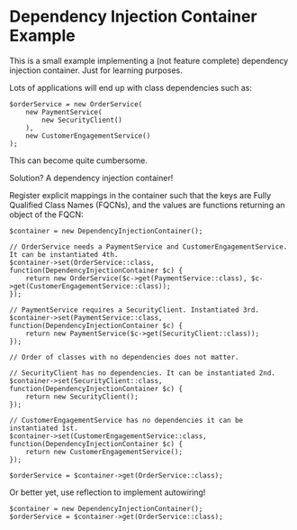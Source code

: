 # Dependency Injection Container Example

This is a small example implementing a (not feature complete) dependency injection container. Just for learning purposes.

Lots of applications will end up with class dependencies such as:

```
$orderService = new OrderService(
    new PaymentService(
        new SecurityClient()
    ), 
    new CustomerEngagementService()
);
```

This can become quite cumbersome.

Solution? A dependency injection container!

Register explicit mappings in the container such that the keys are Fully Qualified Class Names (FQCNs), and the values are functions returning an object of the FQCN:
```
$container = new DependencyInjectionContainer();

// OrderService needs a PaymentService and CustomerEngagementService. It can be instantiated 4th.
$container->set(OrderService::class, function(DependencyInjectionContainer $c) {
    return new OrderService($c->get(PaymentService::class), $c->get(CustomerEngagementService::class));
});

// PaymentService requires a SecurityClient. Instantiated 3rd.
$container->set(PaymentService::class, function(DependencyInjectionContainer $c) {
    return new PaymentService($c->get(SecurityClient::class));
});

// Order of classes with no dependencies does not matter.

// SecurityClient has no dependencies. It can be instantiated 2nd. 
$container->set(SecurityClient::class, function(DependencyInjectionContainer $c) {
    return new SecurityClient();
});

// CustomerEngagementService has no dependencies it can be instantiated 1st.
$container->set(CustomerEngagementService::class, function(DependencyInjectionContainer $c) {
    return new CustomerEngagementService();
});

$orderService = $container->get(OrderService::class);
```

Or better yet, use reflection to implement autowiring!

```
$container = new DependencyInjectionContainer();
$orderService = $container->get(OrderService::class);
```
